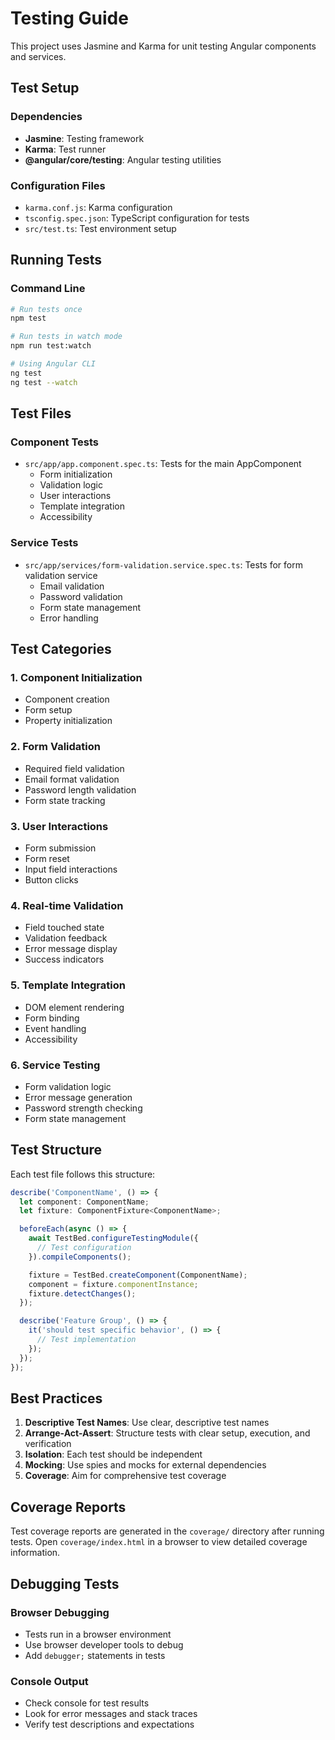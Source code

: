 # Testing Guide

This project uses Jasmine and Karma for unit testing Angular components and services.

## Test Setup

### Dependencies
- **Jasmine**: Testing framework
- **Karma**: Test runner
- **@angular/core/testing**: Angular testing utilities

### Configuration Files
- `karma.conf.js`: Karma configuration
- `tsconfig.spec.json`: TypeScript configuration for tests
- `src/test.ts`: Test environment setup

## Running Tests

### Command Line
```bash
# Run tests once
npm test

# Run tests in watch mode
npm run test:watch

# Using Angular CLI
ng test
ng test --watch
```

## Test Files

### Component Tests
- `src/app/app.component.spec.ts`: Tests for the main AppComponent
  - Form initialization
  - Validation logic
  - User interactions
  - Template integration
  - Accessibility

### Service Tests
- `src/app/services/form-validation.service.spec.ts`: Tests for form validation service
  - Email validation
  - Password validation
  - Form state management
  - Error handling

## Test Categories

### 1. Component Initialization
- Component creation
- Form setup
- Property initialization

### 2. Form Validation
- Required field validation
- Email format validation
- Password length validation
- Form state tracking

### 3. User Interactions
- Form submission
- Form reset
- Input field interactions
- Button clicks

### 4. Real-time Validation
- Field touched state
- Validation feedback
- Error message display
- Success indicators

### 5. Template Integration
- DOM element rendering
- Form binding
- Event handling
- Accessibility

### 6. Service Testing
- Form validation logic
- Error message generation
- Password strength checking
- Form state management

## Test Structure

Each test file follows this structure:

```typescript
describe('ComponentName', () => {
  let component: ComponentName;
  let fixture: ComponentFixture<ComponentName>;

  beforeEach(async () => {
    await TestBed.configureTestingModule({
      // Test configuration
    }).compileComponents();

    fixture = TestBed.createComponent(ComponentName);
    component = fixture.componentInstance;
    fixture.detectChanges();
  });

  describe('Feature Group', () => {
    it('should test specific behavior', () => {
      // Test implementation
    });
  });
});
```

## Best Practices

1. **Descriptive Test Names**: Use clear, descriptive test names
2. **Arrange-Act-Assert**: Structure tests with clear setup, execution, and verification
3. **Isolation**: Each test should be independent
4. **Mocking**: Use spies and mocks for external dependencies
5. **Coverage**: Aim for comprehensive test coverage

## Coverage Reports

Test coverage reports are generated in the `coverage/` directory after running tests. Open `coverage/index.html` in a browser to view detailed coverage information.

## Debugging Tests

### Browser Debugging
- Tests run in a browser environment
- Use browser developer tools to debug
- Add `debugger;` statements in tests

### Console Output
- Check console for test results
- Look for error messages and stack traces
- Verify test descriptions and expectations
